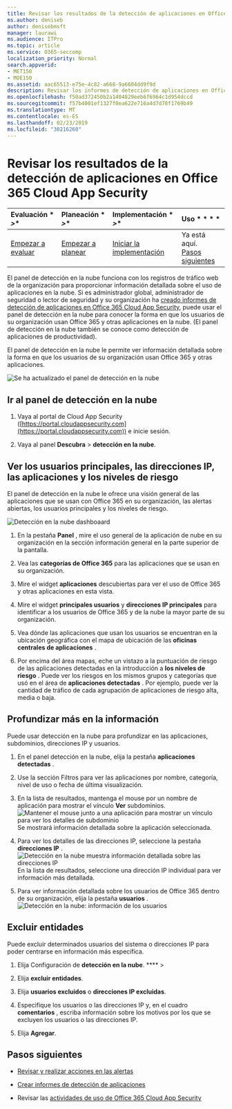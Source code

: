 ```yaml
---
title: Revisar los resultados de la detección de aplicaciones en Office 365 Cloud App Security
ms.author: deniseb
author: denisebmsft
manager: laurawi
ms.audience: ITPro
ms.topic: article
ms.service: O365-seccomp
localization_priority: Normal
search.appverid:
- MET150
- MOE150
ms.assetid: aac65513-e75e-4c82-a668-9a6604dd9f9d
description: Revisar los informes de detección de aplicaciones en Office 365 Cloud App Security puede ayudarle a obtener más información sobre cómo los usuarios de su organización usan aplicaciones en la nube. Una vez que haya creado los informes de detección de aplicaciones con archivos de registro de los firewalls y servidores proxy, revise los resultados en el panel de detección de aplicaciones.
ms.openlocfilehash: f50ad372450b2a1404829eeb6f6964c1d954dccd
ms.sourcegitcommit: f57b4001ef1327f0ea622e716a4d7d78f1769b49
ms.translationtype: MT
ms.contentlocale: es-ES
ms.lasthandoff: 02/23/2019
ms.locfileid: "30216260"
---
```

# <a name="review-app-discovery-findings-in-office-365-cloud-app-security"></a>Revisar los resultados de la detección de aplicaciones en Office 365 Cloud App Security
  
|Evaluación * *\>**|Planeación * *\>**|Implementación * *\>**|Uso * * * *|
|:-----|:-----|:-----|:-----|
|[Empezar a evaluar](office-365-cas-overview.md) <br/> |[Empezar a planear](get-ready-for-office-365-cas.md) <br/> |[Iniciar la implementación](turn-on-office-365-cas.md) <br/> |Ya está aquí.  <br/> [Pasos siguientes](#next-steps) <br/> |
   
El panel de detección en la nube funciona con los registros de tráfico web de la organización para proporcionar información detallada sobre el uso de aplicaciones en la nube. Si es administrador global, administrador de seguridad o lector de seguridad y su organización ha [creado informes de detección de aplicaciones en Office 365 Cloud App Security](create-app-discovery-reports-in-ocas.md), puede usar el panel de detección en la nube para conocer la forma en que los usuarios de su organización usan Office 365 y otras aplicaciones en la nube. (El panel de detección en la nube también se conoce como detección de aplicaciones de productividad).
  
 El panel de detección en la nube le permite ver información detallada sobre la forma en que los usuarios de su organización usan Office 365 y otras aplicaciones. 
  
![Se ha actualizado el panel de detección en la nube](media/12712681-c0b3-4cb3-b7fd-2cf2ad4e825f.png)
     
## <a name="go-to-the-cloud-discovery-dashboard"></a>Ir al panel de detección en la nube

1. Vaya al portal de Cloud App Security ([https://portal.cloudappsecurity.com](https://portal.cloudappsecurity.com)) e inicie sesión.
    
2. Vaya al panel **Descubra** \> **detección en la nube**.
    
## <a name="see-your-top-users-ip-addresses-apps-and-risk-levels"></a>Ver los usuarios principales, las direcciones IP, las aplicaciones y los niveles de riesgo

El panel de detección en la nube le ofrece una visión general de las aplicaciones que se usan con Office 365 en su organización, las alertas abiertas, los usuarios principales y los niveles de riesgo.
  
![Detección en la nube dashboaard](media/06696946-fbdf-4781-b5b8-2ac074fcb2a1.png)
  
1. En la pestaña **Panel** , mire el uso general de la aplicación de nube en su organización en la sección información general en la parte superior de la pantalla. 
    
2. Vea las **categorías de Office 365** para las aplicaciones que se usan en su organización. 
    
3. Mire el widget **aplicaciones** descubiertas para ver el uso de Office 365 y otras aplicaciones en esta vista. 
    
4. Mire el widget **principales usuarios** y **direcciones IP principales** para identificar a los usuarios de Office 365 y de la nube la mayor parte de su organización. 
    
5. Vea dónde las aplicaciones que usan los usuarios se encuentran en la ubicación geográfica con el mapa de ubicación de las **oficinas centrales de aplicaciones** . 
    
6. Por encima del área mapas, eche un vistazo a la puntuación de riesgo de las aplicaciones detectadas en la introducción a **los niveles de riesgo** . Puede ver los riesgos en los mismos grupos y categorías que usó en el área de **aplicaciones detectadas** . Por ejemplo, puede ver la cantidad de tráfico de cada agrupación de aplicaciones de riesgo alta, media o baja. 
    
## <a name="dive-deeper-into-the-information"></a>Profundizar más en la información

Puede usar detección en la nube para profundizar en las aplicaciones, subdominios, direcciones IP y usuarios.
  
1. En el panel detección en la nube, elija la pestaña **aplicaciones detectadas** . 
    
2. Use la sección Filtros para ver las aplicaciones por nombre, categoría, nivel de uso o fecha de última visualización.
    
3. En la lista de resultados, mantenga el mouse por un nombre de aplicación para mostrar el vínculo **Ver** subdominios.<br/> ![Mantener el mouse junto a una aplicación para mostrar un vínculo para ver los detalles de subdominio](media/4a212215-8a2c-46fd-9ef9-89e4064658a6.png)<br/>Se mostrará información detallada sobre la aplicación seleccionada.
    
4. Para ver los detalles de las direcciones IP, seleccione la pestaña **direcciones IP** .<br/>![Detección en la nube muestra información detallada sobre las direcciones IP](media/0c742bf6-da9e-4d22-8656-a27a5007d5d5.png)<br/>En la lista de resultados, seleccione una dirección IP individual para ver información más detallada.
    
5. Para ver información detallada sobre los usuarios de Office 365 dentro de su organización, elija la pestaña **usuarios** .<br/>![Detección en la nube: información de los usuarios](media/2d9c2d85-01e6-4057-8020-d9a68f26bbac.png)
  
## <a name="exclude-entities"></a>Excluir entidades

Puede excluir determinados usuarios del sistema o direcciones IP para poder centrarse en información más específica.
  
1. Elija Configuración de **detección en la nube**. **** \>
    
2. Elija **excluir entidades**.
    
3. Elija **usuarios excluidos** o **direcciones IP excluidas**.
    
4. Especifique los usuarios o las direcciones IP y, en el cuadro **comentarios** , escriba información sobre los motivos por los que se excluyen los usuarios o las direcciones IP. 
    
5. Elija **Agregar**.
    
## <a name="next-steps"></a>Pasos siguientes

- [Revisar y realizar acciones en las alertas](review-office-365-cas-alerts.md)
    
- [Crear informes de detección de aplicaciones](create-app-discovery-reports-in-ocas.md)
    
- Revisar las [actividades de uso de Office 365 Cloud App Security](utilization-activities-for-ocas.md)
    


